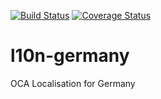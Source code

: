 [![Build Status](https://travis-ci.org/OCA/l10n-germany.svg?branch=7.0)](https://travis-ci.org/OCA/l10n-germany)
[![Coverage Status](https://coveralls.io/repos/OCA/l10n-germany/badge.png?branch=7.0)](https://coveralls.io/r/OCA/l10n-germany?branch=7.0)

# l10n-germany

OCA Localisation for Germany
